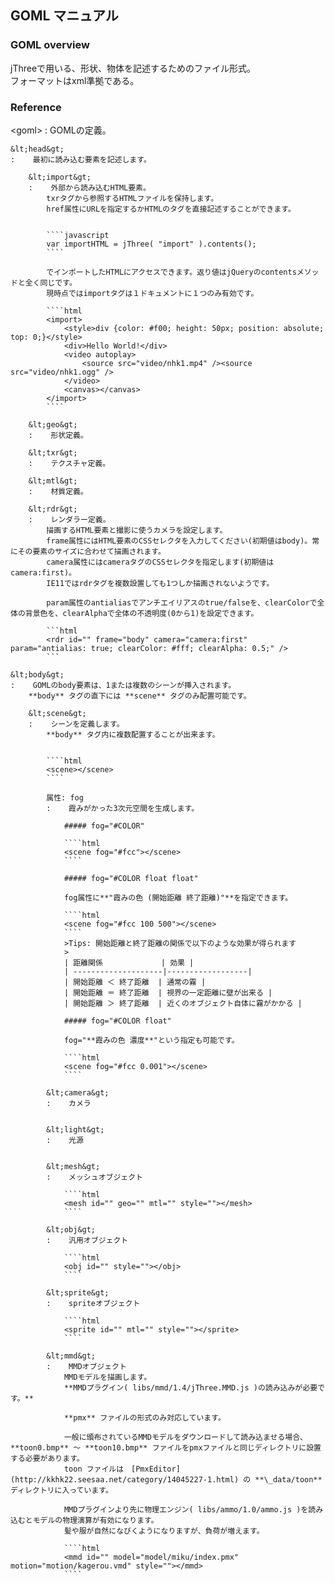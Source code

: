 ## GOML マニュアル

### GOML overview
jThreeで用いる、形状、物体を記述するためのファイル形式。  
フォーマットはxml準拠である。

### Reference

&lt;goml&gt;
:    GOMLの定義。  

	&lt;head&gt;
	:    最初に読み込む要素を記述します。
		
		&lt;import&gt;
		:    外部から読み込むHTML要素。  
			txrタグから参照するHTMLファイルを保持します。
			href属性にURLを指定するかHTMLのタグを直接記述することができます。  
			
			
			````javascript
			var importHTML = jThree( "import" ).contents();
			````
			
			でインポートしたHTMLにアクセスできます。返り値はjQueryのcontentsメソッドと全く同じです。  
			現時点ではimportタグは１ドキュメントに１つのみ有効です。  
		
			````html
			<import>
				<style>div {color: #f00; height: 50px; position: absolute; top: 0;}</style>
				<div>Hello World!</div>
				<video autoplay>
					<source src="video/nhk1.mp4" /><source src="video/nhk1.ogg" />
				</video>
				<canvas></canvas>
			</import>
			````
	
		&lt;geo&gt;
		:    形状定義。
	
		&lt;txr&gt;
		:    テクスチャ定義。
		
		&lt;mtl&gt;
		:    材質定義。
		
		&lt;rdr&gt;
		:    レンダラー定義。  
			描画するHTML要素と撮影に使うカメラを設定します。  
			frame属性にはHTML要素のCSSセレクタを入力してください(初期値はbody)。常にその要素のサイズに合わせて描画されます。  
			camera属性にはcameraタグのCSSセレクタを指定します(初期値はcamera:first)。  
			IE11ではrdrタグを複数設置しても1つしか描画されないようです。  

			param属性のantialiasでアンチエイリアスのtrue/falseを、clearColorで全体の背景色を、clearAlphaで全体の不透明度(0から1)を設定できます。  
			
			```html
			<rdr id="" frame="body" camera="camera:first" param="antialias: true; clearColor: #fff; clearAlpha: 0.5;" />
			```

	&lt;body&gt;
	:    GOMLのbody要素は、1または複数のシーンが挿入されます。  
		**body** タグの直下には **scene** タグのみ配置可能です。
	
		&lt;scene&gt;
		:    シーンを定義します。  
			**body** タグ内に複数配置することが出来ます。
		
			
			````html
			<scene></scene>
			````
			
			属性: fog
			:    霞みがかった3次元空間を生成します。  
				
				##### fog="#COLOR"
				
				````html
				<scene fog="#fcc"></scene>
				````
				
				##### fog="#COLOR float float"
				
				fog属性に**"霞みの色 (開始距離 終了距離)"**を指定できます。  
				
				````html
				<scene fog="#fcc 100 500"></scene>
				````
				>Tips: 開始距離と終了距離の関係で以下のような効果が得られます
				>
				| 距離関係             | 効果 |
				| --------------------|------------------|
				| 開始距離 ＜ 終了距離  | 通常の霧 |
				| 開始距離 ＝ 終了距離  | 視界の一定距離に壁が出来る |
				| 開始距離 ＞ 終了距離  | 近くのオブジェクト自体に霧がかかる |
				
				##### fog="#COLOR float"
				
				fog="**霞みの色 濃度**"という指定も可能です。  
				
				````html
				<scene fog="#fcc 0.001"></scene>
				````
				
			&lt;camera&gt;
			:    カメラ
			
			
			&lt;light&gt;
			:    光源
			
			
			&lt;mesh&gt;
			:    メッシュオブジェクト
			
				````html
				<mesh id="" geo="" mtl="" style=""></mesh>
				````
			
			&lt;obj&gt;
			:    汎用オブジェクト
			
				````html
				<obj id="" style=""></obj>
				````
			
			&lt;sprite&gt;
			:    spriteオブジェクト
			
				````html
				<sprite id="" mtl="" style=""></sprite>
				````
			
			&lt;mmd&gt;
			:    MMDオブジェクト  
				MMDモデルを描画します。  
				**MMDプラグイン( libs/mmd/1.4/jThree.MMD.js )の読み込みが必要です。**  
				
				**pmx** ファイルの形式のみ対応しています。  
				
				一般に頒布されているMMDモデルをダウンロードして読み込ませる場合、 **toon0.bmp** ～ **toon10.bmp** ファイルをpmxファイルと同じディレクトリに設置する必要があります。  
				toon ファイルは　[PmxEditor](http://kkhk22.seesaa.net/category/14045227-1.html) の **\_data/toon** ディレクトリに入っています。  
				
				MMDプラグインより先に物理エンジン( libs/ammo/1.0/ammo.js )を読み込むとモデルの物理演算が有効になります。  
				髪や服が自然になびくようになりますが、負荷が増えます。　　
				
				````html
				<mmd id="" model="model/miku/index.pmx" motion="motion/kagerou.vmd" style=""></mmd>
				````

